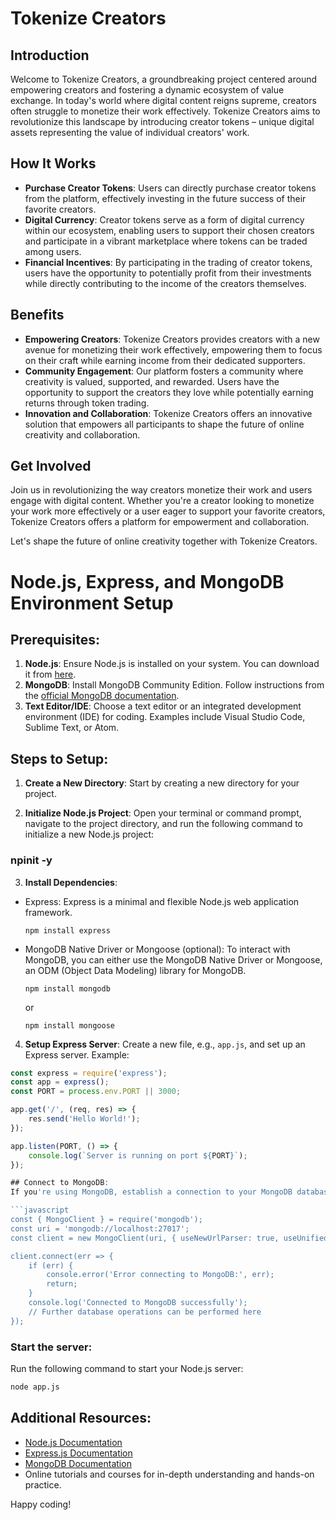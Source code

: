 # Tokenize Creators

## Introduction

Welcome to Tokenize Creators, a groundbreaking project centered around empowering creators and fostering a dynamic ecosystem of value exchange. In today's world where digital content reigns supreme, creators often struggle to monetize their work effectively. Tokenize Creators aims to revolutionize this landscape by introducing creator tokens – unique digital assets representing the value of individual creators' work.

## How It Works

- **Purchase Creator Tokens**: Users can directly purchase creator tokens from the platform, effectively investing in the future success of their favorite creators.
- **Digital Currency**: Creator tokens serve as a form of digital currency within our ecosystem, enabling users to support their chosen creators and participate in a vibrant marketplace where tokens can be traded among users.
- **Financial Incentives**: By participating in the trading of creator tokens, users have the opportunity to potentially profit from their investments while directly contributing to the income of the creators themselves.

## Benefits

- **Empowering Creators**: Tokenize Creators provides creators with a new avenue for monetizing their work effectively, empowering them to focus on their craft while earning income from their dedicated supporters.
- **Community Engagement**: Our platform fosters a community where creativity is valued, supported, and rewarded. Users have the opportunity to support the creators they love while potentially earning returns through token trading.
- **Innovation and Collaboration**: Tokenize Creators offers an innovative solution that empowers all participants to shape the future of online creativity and collaboration.

## Get Involved

Join us in revolutionizing the way creators monetize their work and users engage with digital content. Whether you're a creator looking to monetize your work more effectively or a user eager to support your favorite creators, Tokenize Creators offers a platform for empowerment and collaboration.

Let's shape the future of online creativity together with Tokenize Creators.

# Node.js, Express, and MongoDB Environment Setup

## Prerequisites:
1. **Node.js**: Ensure Node.js is installed on your system. You can download it from [here](https://nodejs.org/).
2. **MongoDB**: Install MongoDB Community Edition. Follow instructions from the [official MongoDB documentation](https://docs.mongodb.com/manual/administration/install-community/).
3. **Text Editor/IDE**: Choose a text editor or an integrated development environment (IDE) for coding. Examples include Visual Studio Code, Sublime Text, or Atom.

## Steps to Setup:
1. **Create a New Directory**: Start by creating a new directory for your project.

2. **Initialize Node.js Project**: Open your terminal or command prompt, navigate to the project directory, and run the following command to initialize a new Node.js project:

### npinit -y


3. **Install Dependencies**:
- Express: Express is a minimal and flexible Node.js web application framework.
  ```
  npm install express
  ```
- MongoDB Native Driver or Mongoose (optional): To interact with MongoDB, you can either use the MongoDB Native Driver or Mongoose, an ODM (Object Data Modeling) library for MongoDB.
  ```
  npm install mongodb
  ```
  or
  ```
  npm install mongoose
  ```

4. **Setup Express Server**: Create a new file, e.g., `app.js`, and set up an Express server. Example:
```javascript
const express = require('express');
const app = express();
const PORT = process.env.PORT || 3000;

app.get('/', (req, res) => {
    res.send('Hello World!');
});

app.listen(PORT, () => {
    console.log(`Server is running on port ${PORT}`);
});

## Connect to MongoDB:
If you're using MongoDB, establish a connection to your MongoDB database. Example using MongoDB Native Driver:

```javascript
const { MongoClient } = require('mongodb');
const uri = 'mongodb://localhost:27017';
const client = new MongoClient(uri, { useNewUrlParser: true, useUnifiedTopology: true });

client.connect(err => {
    if (err) {
        console.error('Error connecting to MongoDB:', err);
        return;
    }
    console.log('Connected to MongoDB successfully');
    // Further database operations can be performed here
});

```
### Start the server:

Run the following command to start your Node.js server:

```bash
node app.js
```

## Additional Resources:
- [Node.js Documentation](https://nodejs.org/en/docs/)
- [Express.js Documentation](https://expressjs.com/)
- [MongoDB Documentation](https://docs.mongodb.com/)
- Online tutorials and courses for in-depth understanding and hands-on practice.

Happy coding!
